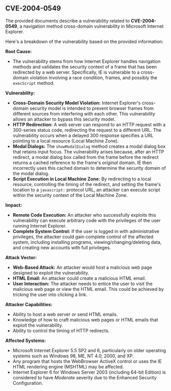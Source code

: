 ## CVE-2004-0549

The provided documents describe a vulnerability related to **CVE-2004-0549**, a navigation method cross-domain vulnerability in Microsoft Internet Explorer.

Here's a breakdown of the vulnerability based on the provided information:

**Root Cause:**

*   The vulnerability stems from how Internet Explorer handles navigation methods and validates the security context of a frame that has been redirected by a web server. Specifically, IE is vulnerable to a cross-domain violation involving a race condition, frames, and possibly the `execScript` method.

**Vulnerability:**

*   **Cross-Domain Security Model Violation:** Internet Explorer's cross-domain security model is intended to prevent browser frames from different sources from interfering with each other. This vulnerability allows an attacker to bypass this security model.
*   **HTTP Redirection:** A web server can respond to an HTTP request with a 300-series status code, redirecting the request to a different URL. The vulnerability occurs when a delayed 300 response specifies a URL pointing to a local resource (Local Machine Zone).
*   **Modal Dialogs:** The `showModalDialog` method creates a modal dialog box that retains input focus. The vulnerability arises because, after an HTTP redirect, a modal dialog box called from the frame before the redirect returns a cached reference to the frame's *original* domain. IE then incorrectly uses this cached domain to determine the security domain of the modal dialog.
*   **Script Execution in Local Machine Zone:** By redirecting to a local resource, controlling the timing of the redirect, and setting the frame's location to a `javascript:` protocol URL, an attacker can execute script within the security context of the Local Machine Zone.

**Impact:**

*   **Remote Code Execution:** An attacker who successfully exploits this vulnerability can execute arbitrary code with the privileges of the user running Internet Explorer.
*   **Complete System Control:** If the user is logged in with administrative privileges, the attacker could gain complete control of the affected system, including installing programs, viewing/changing/deleting data, and creating new accounts with full privileges.

**Attack Vector:**

*   **Web-Based Attack:** An attacker would host a malicious web page designed to exploit the vulnerability.
*   **HTML Email:** An attacker could create a malicious HTML email.
*   **User Interaction:** The attacker needs to entice the user to visit the malicious web page or view the HTML email. This could be achieved by tricking the user into clicking a link.

**Attacker Capabilities:**

*   Ability to host a web server or send HTML emails.
*   Knowledge of how to craft malicious web pages or HTML emails that exploit the vulnerability.
*   Ability to control the timing of HTTP redirects.

**Affected Systems:**

*   Microsoft Internet Explorer 5.5 SP2 and 6, particularly on older operating systems such as Windows 98, ME, NT 4.0, 2000, and XP.
*   Any program that hosts the WebBrowser ActiveX control or uses the IE HTML rendering engine (MSHTML) may be affected.
*   Internet Explorer 6 for Windows Server 2003 (including 64-bit Edition) is considered to have *Moderate* severity due to the Enhanced Security Configuration.